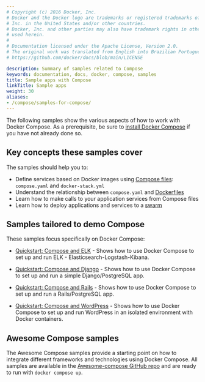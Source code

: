 ```yaml
---
# Copyright (c) 2016 Docker, Inc.
# Docker and the Docker logo are trademarks or registered trademarks of Docker,
# Inc. in the United States and/or other countries.
# Docker, Inc. and other parties may also have trademark rights in other terms
# used herein.
#
# Documentation licensed under the Apache License, Version 2.0.
# The original work was translated from English into Brazilian Portuguese.
# https://github.com/docker/docs/blob/main/LICENSE

description: Summary of samples related to Compose
keywords: documentation, docs, docker, compose, samples
title: Sample apps with Compose
linkTitle: Sample apps
weight: 30
aliases:
- /compose/samples-for-compose/
---
```

The following samples show the various aspects of how to work with Docker
Compose. As a prerequisite, be sure to [install Docker Compose](/manuals/compose/install/_index.md)
if you have not already done so.

## Key concepts these samples cover

The samples should help you to:

- Define services based on Docker images using
  [Compose files](/reference/compose-file/_index.md): `compose.yaml` and
  `docker-stack.yml`
- Understand the relationship between `compose.yaml` and
  [Dockerfiles](/reference/dockerfile/)
- Learn how to make calls to your application services from Compose files
- Learn how to deploy applications and services to a [swarm](/manuals/engine/swarm/_index.md)

## Samples tailored to demo Compose

These samples focus specifically on Docker Compose:

- [Quickstart: Compose and ELK](https://github.com/docker/awesome-compose/tree/master/elasticsearch-logstash-kibana/README.md) - Shows
  how to use Docker Compose to set up and run ELK - Elasticsearch-Logstash-Kibana.

- [Quickstart: Compose and Django](https://github.com/docker/awesome-compose/tree/master/official-documentation-samples/django/README.md) - Shows
  how to use Docker Compose to set up and run a simple Django/PostgreSQL app.

- [Quickstart: Compose and Rails](https://github.com/docker/awesome-compose/tree/master/official-documentation-samples/rails/README.md) - Shows
  how to use Docker Compose to set up and run a Rails/PostgreSQL app.

- [Quickstart: Compose and WordPress](https://github.com/docker/awesome-compose/tree/master/official-documentation-samples/wordpress/README.md) - Shows
  how to use Docker Compose to set up and run WordPress in an isolated
  environment with Docker containers.

## Awesome Compose samples

The Awesome Compose samples provide a starting point on how to integrate different frameworks and technologies using Docker Compose. All samples are available in the [Awesome-compose GitHub repo](https://github.com/docker/awesome-compose) and are ready to run with `docker compose up`.

